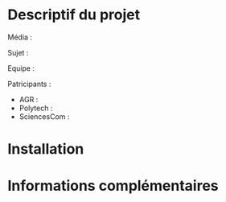 # Descriptif du projet

Média :

Sujet :

Equipe :

Patricipants :
- AGR :
- Polytech :  
- SciencesCom :

# Installation

# Informations complémentaires
